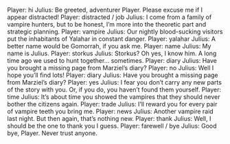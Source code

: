  Player: hi
Julius: Be greeted, adventurer Player. Please excuse me if I appear distracted!
Player: distracted / job
Julius: I come from a family of vampire hunters, but to be honest, I’m more into the theoretic part and strategic planning.
Player: vampire
Julius: Our nightly blood-sucking visitors put the inhabitants of Yalahar in constant danger.
Player: yalahar
Julius: A better name would be Gomorrah, if you ask me.
Player: name
Julius: My name is Julius.
Player: storkus
Julius: Storkus? Oh yes, I know him. A long time ago we used to hunt together… sometimes.
Player: diary
Julius: Have you brought a missing page from Marziel’s diary?
Player: no
Julius: Well I hope you’ll find lots!
Player: diary
Julius: Have you brought a missing page from Marziel’s diary?
Player: yes
Julius: I fear you don’t carry any new parts of the story with you. Or, if you do, you haven’t found them yourself.
Player: time
Julius: It’s about time you showed the vampires that they should never bother the citizens again.
Player: trade
Julius: I’ll reward you for every pair of vampire teeth you bring me.
Player: news
Julius: Another vampire raid last night. But then again, that’s nothing new.
Player: thank
Julius: Well, I should be the one to thank you I guess.
Player: farewell / bye
Julius: Good bye, Player. Never trust anyone.